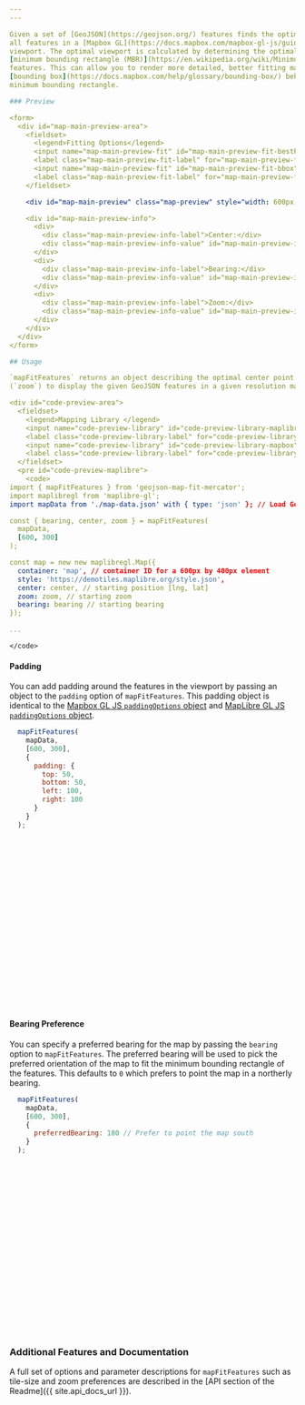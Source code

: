 ```yaml
---
---

Given a set of [GeoJSON](https://geojson.org/) features finds the optimal bearing, zoom and center point for fitting 
all features in a [Mapbox GL](https://docs.mapbox.com/mapbox-gl-js/guides) or [MapLibre GL](https://maplibre.org/) 
viewport. The optimal viewport is calculated by determining the optimal bearing and zoom level to present a
[minimum bounding rectangle (MBR)](https://en.wikipedia.org/wiki/Minimum_bounding_rectangle) of all the given GeoJSON
features. This can allow you to render more detailed, better fitting maps than the default 
[bounding box](https://docs.mapbox.com/help/glossary/bounding-box/) behaviour which only describes a x/y aligned 
minimum bounding rectangle.

### Preview

<form>
  <div id="map-main-preview-area">
    <fieldset>
      <legend>Fitting Options</legend>
      <input name="map-main-preview-fit" id="map-main-preview-fit-bestFit" type="radio" value="bestFit" checked>
      <label class="map-main-preview-fit-label" for="map-main-preview-fit-bestFit">This Library</label>
      <input name="map-main-preview-fit" id="map-main-preview-fit-bbox" type="radio" value="bbox">
      <label class="map-main-preview-fit-label" for="map-main-preview-fit-bbox">Bounding Box</label>
    </fieldset>

    <div id="map-main-preview" class="map-preview" style="width: 600px; height: 300px;"></div>

    <div id="map-main-preview-info">
      <div>
        <div class="map-main-preview-info-label">Center:</div>
        <div class="map-main-preview-info-value" id="map-main-preview-info-center"></div>
      </div>
      <div>
        <div class="map-main-preview-info-label">Bearing:</div>
        <div class="map-main-preview-info-value" id="map-main-preview-info-bearing"></div>
      </div>
      <div>
        <div class="map-main-preview-info-label">Zoom:</div>
        <div class="map-main-preview-info-value" id="map-main-preview-info-zoom"></div>
      </div>
    </div>
  </div>
</form>

## Usage

`mapFitFeatures` returns an object describing the optimal center point (`center`), bearing (`bearing`) and zoom level
(`zoom`) to display the given GeoJSON features in a given resolution map.

<div id="code-preview-area">
  <fieldset>
    <legend>Mapping Library </legend>
    <input name="code-preview-library" id="code-preview-library-maplibre" type="radio" value="maplibre" checked>
    <label class="code-preview-library-label" for="code-preview-library-maplibre">MapLibre GL JS</label>
    <input name="code-preview-library" id="code-preview-library-mapbox" type="radio" value="mapbox">
    <label class="code-preview-library-label" for="code-preview-library-mapbox">Mapbox GL JS</label>
  </fieldset>
  <pre id="code-preview-maplibre">
    <code>
import { mapFitFeatures } from 'geojson-map-fit-mercator';
import maplibregl from 'maplibre-gl';
import mapData from './map-data.json' with { type: 'json' }; // Load GeoJSON data

const { bearing, center, zoom } = mapFitFeatures(
  mapData,
  [600, 300]
);

const map = new new maplibregl.Map({
  container: 'map', // container ID for a 600px by 400px element
  style: 'https://demotiles.maplibre.org/style.json',
  center: center, // starting position [lng, lat]
  zoom: zoom, // starting zoom
  bearing: bearing // starting bearing
});

...
```

    </code>
  </pre>
  <pre id="code-preview-mapbox" style="display: none;">
    <code>
import { mapFitFeatures } from 'geojson-map-fit-mercator';
import mapboxgl from 'mapbox-gl';
import mapData from './map-data.json' with { type: 'json' }; // Load GeoJSON data

const { bearing, center, zoom } = mapFitFeatures(
  mapData,
  [600, 300]
);

const map = new new mapboxgl.Map({
  container: 'map', // container ID for a 600px by 400px element
  center: center, // starting position [lng, lat]
  zoom: zoom, // starting zoom
  bearing: bearing // starting bearing
});

...
    </code>
  </pre>
</div>

#### Padding

You can add padding around the features in the viewport by passing an object to the `padding` option of `mapFitFeatures`.
This padding object is identical to the [Mapbox GL JS `paddingOptions` object](https://docs.mapbox.com/mapbox-gl-js/api/properties/#paddingoptions) and [MapLibre GL JS `paddingOptions` object](https://maplibre.org/maplibre-gl-js/docs/API/type-aliases/PaddingOptions/).

```javascript
  mapFitFeatures(
    mapData,
    [600, 300],
    {
      padding: {
        top: 50,
        bottom: 50,
        left: 100,
        right: 100
      }
    }
  );
```

<div id="map-padding-preview" class="map-preview" style="width: 600px; height: 300px;"></div>

#### Bearing Preference

You can specify a preferred bearing for the map by passing the `bearing` option to `mapFitFeatures`. The preferred 
bearing will be used to pick the preferred orientation of the map to fit the minimum bounding rectangle of the features.
This defaults to `0` which prefers to point the map in a northerly bearing.

```javascript
  mapFitFeatures(
    mapData,
    [600, 300],
    {
      preferredBearing: 180 // Prefer to point the map south
    }
  );
```

<div id="map-bearing-preview" class="map-preview" style="width: 600px; height: 300px;"></div>

### Additional Features and Documentation

A full set of options and parameter descriptions for `mapFitFeatures` such as tile-size and zoom preferences are 
described in the [API section of the Readme]({{ site.api_docs_url }}).
